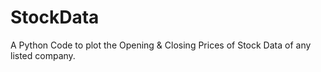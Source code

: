 # StockData
A Python Code to plot the Opening &amp; Closing Prices of Stock Data of any listed company.
